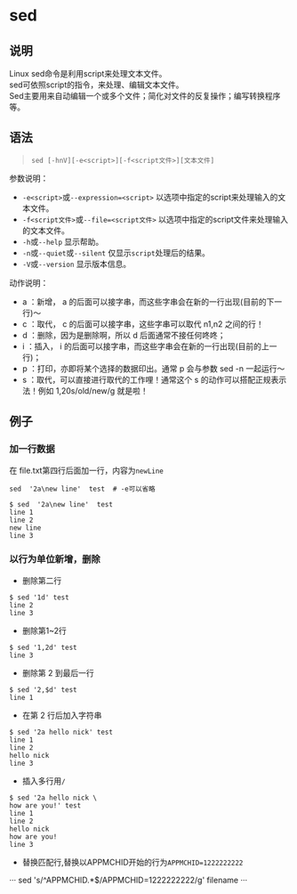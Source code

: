 # sed 

## 说明
Linux sed命令是利用script来处理文本文件。  
sed可依照script的指令，来处理、编辑文本文件。  
Sed主要用来自动编辑一个或多个文件；简化对文件的反复操作；编写转换程序等。   

## 语法

> ``sed [-hnV][-e<script>][-f<script文件>][文本文件]``

参数说明：
* ``-e<script>``或``--expression=<script>`` 以选项中指定的script来处理输入的文本文件。
* ``-f<script文件>``或``--file=<script文件>`` 以选项中指定的script文件来处理输入的文本文件。
* ``-h``或``--help`` 显示帮助。
* ``-n``或``--quiet``或``--silent`` 仅显示``script``处理后的结果。
* ``-V``或``--version`` 显示版本信息。

动作说明：
* a ：新增， a 的后面可以接字串，而这些字串会在新的一行出现(目前的下一行)～
* c ：取代， c 的后面可以接字串，这些字串可以取代 n1,n2 之间的行！
* d ：删除，因为是删除啊，所以 d 后面通常不接任何咚咚；
* i ：插入， i 的后面可以接字串，而这些字串会在新的一行出现(目前的上一行)；
* p ：打印，亦即将某个选择的数据印出。通常 p 会与参数 sed -n 一起运行～
* s ：取代，可以直接进行取代的工作哩！通常这个 s 的动作可以搭配正规表示法！例如 1,20s/old/new/g 就是啦！

## 例子

### 加一行数据

在 file.txt第四行后面加一行，内容为``newLine``
```
sed  '2a\new line'  test  # -e可以省略
```

```
$ sed  '2a\new line'  test
line 1
line 2
new line
line 3
```

### 以行为单位新增，删除

* 删除第二行

```
$ sed '1d' test
line 2
line 3
```
* 删除第1~2行

```
$ sed '1,2d' test
line 3
```

* 删除第 2 到最后一行

```
$ sed '2,$d' test
line 1
```

* 在第 2 行后加入字符串
```
$ sed '2a hello nick' test
line 1
line 2
hello nick
line 3
```

* 插入多行用``/``

```
$ sed '2a hello nick \
how are you!' test
line 1
line 2
hello nick
how are you!
line 3
```

* 替换匹配行,替换以APPMCHID开始的行为``APPMCHID=1222222222``

···
sed 's/^APPMCHID.*$/APPMCHID=1222222222/g' filename
···